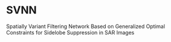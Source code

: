 # SVNN
Spatially Variant Filtering Network Based on Generalized Optimal Constraints for Sidelobe Suppression in SAR Images
